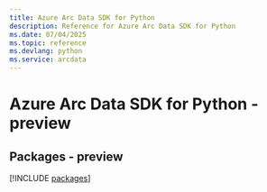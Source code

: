 ```yaml
---
title: Azure Arc Data SDK for Python
description: Reference for Azure Arc Data SDK for Python
ms.date: 07/04/2025
ms.topic: reference
ms.devlang: python
ms.service: arcdata
---
```

# Azure Arc Data SDK for Python - preview
## Packages - preview
[!INCLUDE [packages](arc-data-index.md)]
